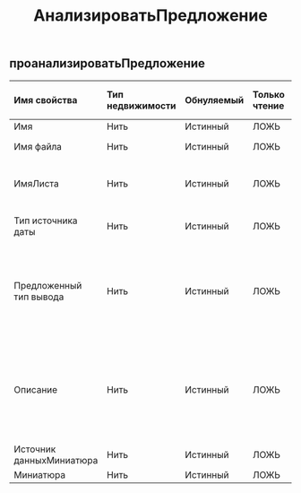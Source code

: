 ﻿---
title: АнализироватьПредложение
second_title: Aspose.Cells Cloud Documen
type: docs
url: /ru/specification/model/analyzesuggestion/
description: "Aspose.Cells Спецификация облачной модели: AnalyseSuggestion. Легко обрабатывайте Excel и другие документы электронных таблиц с помощью таких функций, как открытие, создание, редактирование, разделение, слияние, сравнение и преобразование."
weight: 50
---
## **проанализироватьПредложение**

 

| Имя свойства| Тип недвижимости| Обнуляемый| Только чтение| Значение по умолчанию| Описание|
|:- |:- |:- |:- |:- |:- |
| Имя| Нить| Истинный| ЛОЖЬ|||
| Имя файла| Нить| Истинный| ЛОЖЬ|| Excel имя файла.|
| ИмяЛиста| Нить| Истинный| ЛОЖЬ|| Рабочий лист, на котором анализируются данные.|
| Тип источника даты| Нить| Истинный| ЛОЖЬ|| Тип анализируемых данных.|
| Предложенный тип вывода| Нить| Истинный| ЛОЖЬ|| По результатам анализа данных даны предложения по созданию новых типов данных.|
| Описание| Нить| Истинный| ЛОЖЬ|| По результатам анализа данных создается бизнес-описание нового объекта данных.|
| Источник данныхМиниатюра| Нить| Истинный| ЛОЖЬ|||
| Миниатюра| Нить| Истинный| ЛОЖЬ|||


